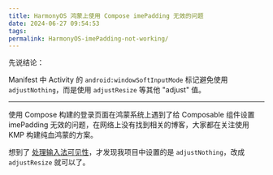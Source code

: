 ```yaml
---
title: HarmonyOS 鸿蒙上使用 Compose imePadding 无效的问题
date: 2024-06-27 09:54:53
tags:
permalink: HarmonyOS-imePadding-not-working/
---
```


先说结论：

Manifest 中 Activity 的 `android:windowSoftInputMode` 标记避免使用 `adjustNothing`，而是使用 `adjustResize` 等其他 "adjust" 值。

--- 

使用 Compose 构建的登录页面在鸿蒙系统上遇到了给 Composable 组件设置 imePadding 无效的问题，在网络上没有找到相关的博客，大家都在关注使用 KMP 构建纯血鸿蒙的方案。

想到了 [处理输入法可见性](https://developer.android.com/develop/ui/views/touch-and-input/keyboard-input/visibility?hl=zh-cn#Respond)，才发现我项目中设置的是 `adjustNothing`，改成 `adjustResize` 就可以了。